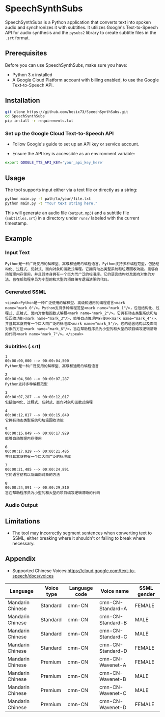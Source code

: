# SpeechSynthSubs

SpeechSynthSubs is a Python application that converts text into spoken audio and synchronizes it with subtitles. It utilizes Google's Text-to-Speech API for audio synthesis and the `pysubs2` library to create subtitle files in the `.srt` format.

## Prerequisites

Before you can use SpeechSynthSubs, make sure you have:

- Python 3.x installed
- A Google Cloud Platform account with billing enabled, to use the Google Text-to-Speech API.

## Installation
   ```bash
git clone https://github.com/hesic73/SpeechSynthSubs.git
cd SpeechSynthSubs
pip install -r requirements.txt
   ```

### Set up the Google Cloud Text-to-Speech API

- Follow Google's guide to set up an API key or service account.

- Ensure the API key is accessible as an environment variable:

```bash
export GOOGLE_TTS_API_KEY='your_api_key_here'
```

## Usage

The tool supports input either via a text file or directly as a string:

```bash
python main.py -f path/to/your/file.txt
python main.py -t "Your text string here."
```

This will generate an audio file (`output.mp3`) and a subtitle file (`subtitles.srt`) in a directory under `runs/` labeled with the current timestamp.

## Example

### Input Text

```
Python是一种广泛使用的解释型、高级和通用的编程语言。Python支持多种编程范型，包括结构化、过程式、反射式、面向对象和函数式编程。它拥有动态类型系统和垃圾回收功能，能够自动管理内存使用，并且其本身拥有一个巨大而广泛的标准库。它的语言结构以及面向对象的方法，旨在帮助程序员为小型的和大型的项目编写逻辑清晰的代码。
```

### Generated SSML

```
<speak>Python是一种广泛使用的解释型、高级和通用的编程语言<mark name="mark_0"/>。Python支持多种编程范型<mark name="mark_1"/>，包括结构化、过程式、反射式、面向对象和函数式编程<mark name="mark_2"/>。它拥有动态类型系统和垃圾回收功能<mark name="mark_3"/>，能够自动管理内存使用<mark name="mark_4"/>，并且其本身拥有一个巨大而广泛的标准库<mark name="mark_5"/>。它的语言结构以及面向对象的方法<mark name="mark_6"/>，旨在帮助程序员为小型的和大型的项目编写逻辑清晰的代码<mark name="mark_7"/>。</speak>
```

### Subtitles (.srt)

```
1
00:00:00,000 --> 00:00:04,500
Python是一种广泛使用的解释型、高级和通用的编程语言

2
00:00:04,500 --> 00:00:07,287
Python支持多种编程范型

3
00:00:07,287 --> 00:00:12,017
包括结构化、过程式、反射式、面向对象和函数式编程

4
00:00:12,017 --> 00:00:15,849
它拥有动态类型系统和垃圾回收功能

5
00:00:15,849 --> 00:00:17,929
能够自动管理内存使用

6
00:00:17,929 --> 00:00:21,485
并且其本身拥有一个巨大而广泛的标准库

7
00:00:21,485 --> 00:00:24,891
它的语言结构以及面向对象的方法

8
00:00:24,891 --> 00:00:29,810
旨在帮助程序员为小型的和大型的项目编写逻辑清晰的代码
```

### Audio Output



## Limitations

- The tool may incorrectly segment sentences when converting text to SSML, either breaking where it shouldn't or failing to break where necessary.

## Appendix

- Supported Chinese Voices:https://cloud.google.com/text-to-speech/docs/voices

| Language         | Voice type | Language code | Voice name        | SSML gender |
| ---------------- | ---------- | ------------- | ----------------- | ----------- |
| Mandarin Chinese | Standard   | cmn-CN        | cmn-CN-Standard-A | FEMALE      |
| Mandarin Chinese | Standard   | cmn-CN        | cmn-CN-Standard-B | MALE        |
| Mandarin Chinese | Standard   | cmn-CN        | cmn-CN-Standard-C | MALE        |
| Mandarin Chinese | Standard   | cmn-CN        | cmn-CN-Standard-D | FEMALE      |
| Mandarin Chinese | Premium    | cmn-CN        | cmn-CN-Wavenet-A  | FEMALE      |
| Mandarin Chinese | Premium    | cmn-CN        | cmn-CN-Wavenet-B  | MALE        |
| Mandarin Chinese | Premium    | cmn-CN        | cmn-CN-Wavenet-C  | MALE        |
| Mandarin Chinese | Premium    | cmn-CN        | cmn-CN-Wavenet-D  | FEMALE      |